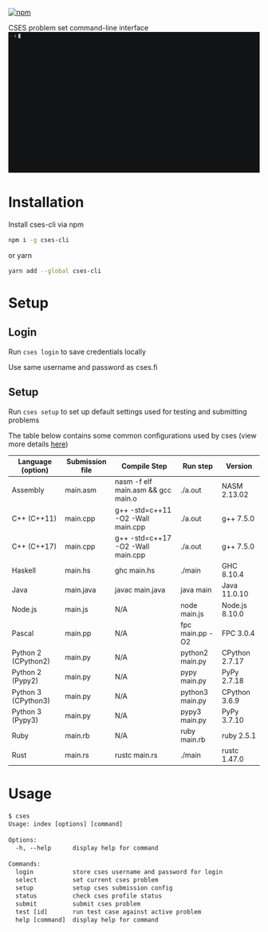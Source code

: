 [![npm](https://img.shields.io/npm/v/cses-cli)](https://www.npmjs.com/package/cses-cli)

CSES problem set command-line interface
![](demo/demo.gif)

# Installation

Install cses-cli via npm

```bash
npm i -g cses-cli
```

or yarn

```bash
yarn add --global cses-cli
```

# Setup

## Login

Run `cses login` to save credentials locally

Use same username and password as cses.fi

## Setup

Run `cses setup` to set up default settings used for testing and submitting problems

The table below contains some common configurations used by cses (view more details [here](https://cses.fi/howto/))

Language (option)| Submission file| Compile Step  |   Run step | Version
------------ | ------------- | ------------- | ------------- |    -------------
Assembly     | main.asm | nasm -f elf main.asm && gcc main.o| ./a.out        | NASM 2.13.02
C++ (C++11) | main.cpp| g++ -std=c++11 -O2 -Wall main.cpp| ./a.out | g++ 7.5.0
C++ (C++17) | main.cpp| g++ -std=c++17 -O2 -Wall main.cpp| ./a.out |g++ 7.5.0
Haskell |main.hs| ghc main.hs | ./main |    GHC 8.10.4
Java |main.java| javac main.java | java main |    Java 11.0.10
Node.js |main.js| N/A | node main.js | Node.js 8.10.0
Pascal |main.pp| N/A | fpc main.pp -O2 | FPC 3.0.4
Python 2 (CPython2) | main.py | N/A | python2 main.py|CPython 2.7.17
Python 2 (Pypy2)    | main.py | N/A | pypy main.py|PyPy 2.7.18
Python 3 (CPython3) | main.py | N/A | python3 main.py|CPython 3.6.9
Python 3 (Pypy3)    | main.py | N/A | pypy3 main.py|PyPy 3.7.10
Ruby   | main.rb | N/A | ruby main.rb|ruby 2.5.1
Rust   | main.rs |rustc main.rs|./main| rustc 1.47.0|

# Usage

```
$ cses
Usage: index [options] [command]

Options:
  -h, --help      display help for command

Commands:
  login           store cses username and password for login
  select          set current cses problem
  setup           setup cses submission config
  status          check cses profile status
  submit          submit cses problem
  test [id]       run test case against active problem
  help [command]  display help for command
```
